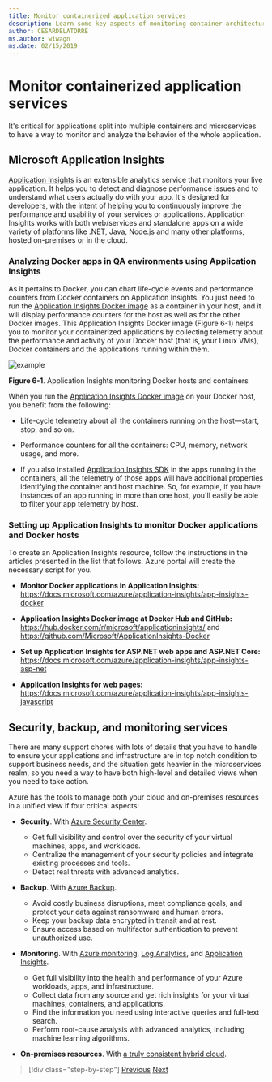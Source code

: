 ```yaml
---
title: Monitor containerized application services
description: Learn some key aspects of monitoring container architectures
author: CESARDELATORRE
ms.author: wiwagn
ms.date: 02/15/2019
---
```

# Monitor containerized application services

It's critical for applications split into multiple containers and microservices to have a way to monitor and analyze the behavior of the whole application.

## Microsoft Application Insights

[Application Insights](https://docs.microsoft.com/azure/application-insights/app-insights-overview) is an extensible analytics service that monitors your live application. It helps you to detect and diagnose performance issues and to understand what users actually do with your app. It's designed for developers, with the intent of helping you to continuously improve the performance and usability of your services or applications. Application Insights works with both web/services and standalone apps on a wide variety of platforms like .NET, Java, Node.js and many other platforms, hosted on-premises or in the cloud.

### Analyzing Docker apps in QA environments using Application Insights

As it pertains to Docker, you can chart life-cycle events and performance counters from Docker containers on Application Insights. You just need to run the [Application Insights Docker image](https://hub.docker.com/r/microsoft/applicationinsights/) as a container in your host, and it will display performance counters for the host as well as for the other Docker images. This Application Insights Docker image (Figure 6-1) helps you to monitor your containerized applications by collecting telemetry about the performance and activity of your Docker host (that is, your Linux VMs), Docker containers and the applications running within them.

![example](./media/image1.png)

**Figure 6-1**. Application Insights monitoring Docker hosts and containers

When you run the [Application Insights Docker image](https://hub.docker.com/r/microsoft/applicationinsights/) on your Docker host, you benefit from the following:

- Life-cycle telemetry about all the containers running on the host—start, stop, and so on.

- Performance counters for all the containers: CPU, memory, network usage, and more.

- If you also installed [Application Insights SDK](https://docs.microsoft.com/azure/application-insights/app-insights-asp-net) in the apps running in the containers, all the telemetry of those apps will have additional properties identifying the container and host machine. So, for example, if you have instances of an app running in more than one host, you'll easily be able to filter your app telemetry by host.

### Setting up Application Insights to monitor Docker applications and Docker hosts

To create an Application Insights resource, follow the instructions in the articles presented in the list that follows. Azure portal will create the necessary script for you.

- **Monitor Docker applications in Application Insights:** \
  <https://docs.microsoft.com/azure/application-insights/app-insights-docker>

- **Application Insights Docker image at Docker Hub and GitHub:** \
  <https://hub.docker.com/r/microsoft/applicationinsights/> and \
  <https://github.com/Microsoft/ApplicationInsights-Docker>

- **Set up Application Insights for ASP.NET web apps and ASP.NET Core:** \
  <https://docs.microsoft.com/azure/application-insights/app-insights-asp-net>

- **Application Insights for web pages:**  
  <https://docs.microsoft.com/azure/application-insights/app-insights-javascript>

## Security, backup, and monitoring services

There are many support chores with lots of details that you have to handle to ensure your applications and infrastructure are in top notch condition to support business needs, and the situation gets heavier in the microservices realm, so you need a way to have both high-level and detailed views when you need to take action.

Azure has the tools to manage both your cloud and on-premises resources in a unified view if four critical aspects:

- **Security**. With [Azure Security Center](https://azure.microsoft.com/services/security-center/).
  - Get full visibility and control over the security of your virtual machines, apps, and workloads.
  - Centralize the management of your security policies and integrate existing processes and tools.
  - Detect real threats with advanced analytics.

- **Backup**. With [Azure Backup](https://azure.microsoft.com/services/backup/).
  - Avoid costly business disruptions, meet compliance goals, and protect your data against ransomware and human errors.
  - Keep your backup data encrypted in transit and at rest.
  - Ensure access based on multifactor authentication to prevent unauthorized use.

- **Monitoring**. With [Azure monitoring](https://azure.microsoft.com/solutions/monitoring/), [Log Analytics](https://azure.microsoft.com/services/log-analytics/), and [Application Insights](https://azure.microsoft.com/services/application-insights/).
  - Get full visibility into the health and performance of your Azure workloads, apps, and infrastructure.
  - Collect data from any source and get rich insights for your virtual machines, containers, and applications.
  - Find the information you need using interactive queries and full-text search. 
  - Perform root-cause analysis with advanced analytics, including machine learning algorithms.

- **On-premises resources**. With [a truly consistent hybrid cloud](https://azure.microsoft.com/resources/truly-consistent-hybrid-cloud-with-microsoft-azure/).

>[!div class="step-by-step"]
>[Previous](manage-production-docker-environments.md)
>[Next](../key-takeaways/index.md)
